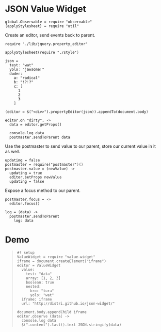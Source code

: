 JSON Value Widget
========================

    global.Observable = require "observable"
    {applyStylesheet} = require "util"

Create an editor, send events back to parent.

    require "./lib/jquery.property_editor"

    applyStylesheet(require "./style")

    json =
      test: "wat"
      yolo: "jawsome!"
      duder:
        a: "radical"
        b: "!?!?"
        c: [
          1
          2
          3
        ]

    (editor = $("<div>").propertyEditor(json)).appendTo(document.body)

    editor.on "dirty", ->
      data = editor.getProps()

      console.log data
      postmaster.sendToParent data

Use the postmaster to send value to our parent, store our current value in it as well.

    updating = false
    postmaster = require("postmaster")()
    postmaster.value = (newValue) ->
      updating = true
      editor.setProps newValue
      updating = false

Expose a focus method to our parent.

    postmaster.focus = ->
      editor.focus()

    log = (data) ->
      postmaster.sendToParent
        log: data

Demo
====

>     #! setup
>     ValueWidget = require "value-widget"
>     iframe = document.createElement("iframe")
>     editor = ValueWidget
>       value:
>         test: "data"
>         array: [1, 2, 3]
>         boolean: true
>         nested:
>           bro: "tura"
>           yolo: "wat"
>       iframe: iframe
>       url: "http://distri.github.io/json-widget/"
>
>     document.body.appendChild iframe
>     editor.observe (data) ->
>       console.log data
>       $(".content").last().text JSON.stringify(data)
